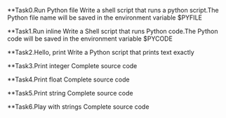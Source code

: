 **Task0.Run Python file
   Write a shell script that runs a python script.The Python file name will be saved in the environment variable $PYFILE

**Task1.Run inline
   Write a Shell script that runs Python code.The Python code will be saved in the environment variable $PYCODE

**Task2.Hello, print
  Write a Python script that prints text exactly

**Task3.Print integer
  Complete source code

**Task4.Print float
  Complete source code

**Task5.Print string
  Complete source code

**Task6.Play with strings
  Complete source code


